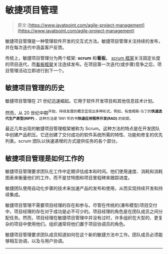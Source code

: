 # 敏捷项目管理

> 原文:[https://www.javatpoint.com/agile-project-management](https://www.javatpoint.com/agile-project-management)

敏捷项目管理是一种管理软件开发的交互式方法。敏捷项目管理关注持续的发布，并在每次迭代中涵盖客户反馈。

传统上，敏捷项目管理分为两个框架: **scrum** 和**看板**。 [scrum 框架](agile-scrum)关注固定长度的项目迭代，而[看板框架](agile-kanban)关注连续发布。在项目第一次迭代(或步骤)竞争之后，项目管理活动立即进行到下一个。

## 敏捷项目管理的历史

敏捷项目管理在 21 世纪迅速崛起。它用于软件开发项目和其他信息技术计划。

然而，从 20 世纪中期<sup>开始，持续发展的概念呈现出多种形式。例如，有詹姆斯·马丁的**快速迭代生产原型(RIPP)** ，这种方法是 1991 年的书**快速应用程序开发(RAD)** 的前提。</sup>

最近几年出现的敏捷项目管理框架被称为 Scrum。这种方法的特点是在开发团队中创建产品积压。它还创建了交付成功的软件系统所需的特性、功能和修复的优先列表。scrum 团队以快速递增的方式提供任务的各个部分。

## 敏捷项目管理是如何工作的

敏捷项目管理要求团队在工作中定期评估成本和时间。他们使用速度、消耗和消耗图表来衡量他们的工作，而不是甘特图和项目里程碑来跟踪进度。

敏捷团队使用自动化步骤的技术来加速产品的发布和使用，从而实现持续开发和持续集成。

敏捷项目管理不需要项目经理的存在和参与。尽管在传统的(瀑布模型)项目交付中，项目经理的存在对于成功是必不可少的。项目经理的角色是在团队成员之间分配任务。然而，项目经理在敏捷项目管理中并没有过时，许多组织在大型的、更复杂的项目中使用他们。组织通常将他们置于项目协调员的角色。

敏捷项目管理要求团队成员知道如何在这个新的敏捷方法中工作。团队成员必须能够相互协调，以及与用户协调。

* * *
